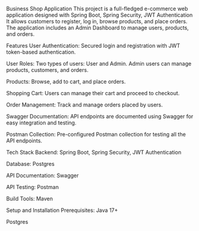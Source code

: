 Business Shop Application
This project is a full-fledged e-commerce web application designed with Spring Boot, Spring Security, JWT Authentication It allows customers to register,
log in, browse products, and place orders. The application includes an Admin Dashboard to manage users, products, and orders.

Features
User Authentication: Secured login and registration with JWT token-based authentication.

User Roles: Two types of users: User and Admin. Admin users can manage products, customers, and orders.

Products: Browse, add to cart, and place orders.

Shopping Cart: Users can manage their cart and proceed to checkout.

Order Management: Track and manage orders placed by users.

Swagger Documentation: API endpoints are documented using Swagger for easy integration and testing.

Postman Collection: Pre-configured Postman collection for testing all the API endpoints.

Tech Stack
Backend: Spring Boot, Spring Security, JWT Authentication

Database: Postgres

API Documentation: Swagger

API Testing: Postman

Build Tools: Maven

Setup and Installation
Prerequisites:
Java 17+

Postgres
